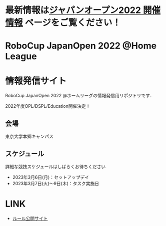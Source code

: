 <h1>最新情報は<a href="https://sites.google.com/site/robocuphomejapan/%E3%82%B8%E3%83%A3%E3%83%91%E3%83%B3%E3%82%AA%E3%83%BC%E3%83%97%E3%83%B32022%E9%96%8B%E5%82%AC%E6%83%85%E5%A0%B1">ジャパンオープン2022 開催情報</a> ページをご覧ください！</1>



# RoboCup JapanOpen 2022 @Home League

# 情報発信サイト

RoboCup JapanOpen 2022 @ホームリーグの情報発信用リポジトリです．

2022年度OPL/DSPL/Education開催決定！

## 会場
東京大学本郷キャンパス

## スケジュール
詳細な競技スケジュールはしばらくお待ちください
- 2023年3月6日(月)：セットアップデイ
- 2023年3月7日(火)～9日(木)：タスク実施日

# LINK

- [ルール公開サイト](https://github.com/RoboCupAtHomeJP/Rule2022)
